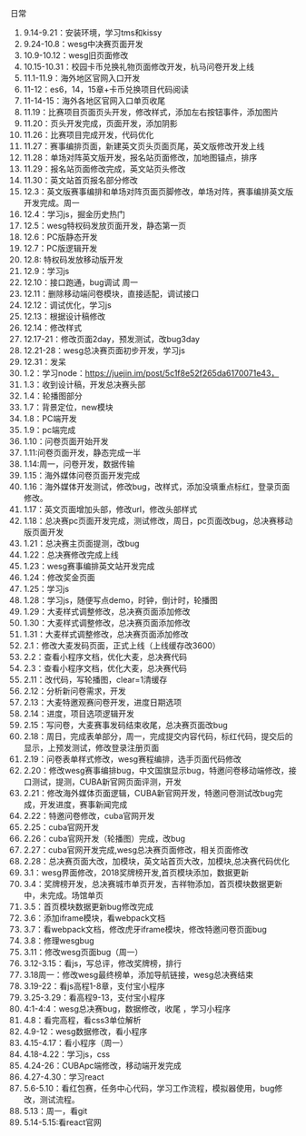 日常


1. 9.14-9.21：安装环境，学习tms和kissy
2. 9.24-10.8：wesg中决赛页面开发
3. 10.9-10.12：wesg旧页面修改
4. 10.15-10.31：校园卡币兑换礼物页面修改开发，杭马问卷开发上线
5. 11.1-11.9：海外地区官网入口开发
6. 11-12：es6，14，15章+卡币兑换项目代码阅读
7. 11-14-15：海外各地区官网入口单页收尾
8. 11.19：比赛项目页面页头开发，修改样式，添加左右按钮事件，添加图片
9. 11.20：页头开发完成，页面开发，添加阴影
10. 11.26：比赛项目完成开发，代码优化
11. 11.27：赛事编排页面，新建英文页头页面页尾，英文版修改开发上线
12. 11.28：单场对阵英文版开发，报名站页面修改，加地图锚点，排序
13. 11.29：报名站页面修改完成，英文站页头修改
14. 11.30：英文站首页报名部分修改
15. 12.3：英文版赛事编排和单场对阵页面页脚修改，单场对阵，赛事编排英文版开发完成。周一
16. 12.4：学习js，掘金历史热门
17. 12.5：wesg特权码发放页面开发，静态第一页
18. 12.6：PC版静态开发
19. 12.7：PC版逻辑开发
20. 12.8:  特权码发放移动版开发
21. 12.9：学习js
22. 12.10：接口跑通，bug调试  周一
23. 12.11：删除移动端问卷模块，直接适配，调试接口
24. 12.12：调试优化，学习js
25. 12.13：根据设计稿修改
26. 12.14：修改样式
27. 12.17-21：修改页面2day，预发测试，改bug3day
28. 12.21-28：wesg总决赛页面初步开发，学习js
29. 12.31：发呆
30. 1.2：学习node：https://juejin.im/post/5c1f8e52f265da6170071e43，
31. 1.3：收到设计稿，开发总决赛头部
32. 1.4：轮播图部分
33. 1.7：背景定位，new模块
34. 1.8：PC端开发
35. 1.9：pc端完成
36. 1.10：问卷页面开始开发
37. 1.11:问卷页面开发，静态完成一半
38. 1.14:周一，问卷开发，数据传输
39. 1.15：海外媒体问卷页面开发完成
40. 1.16：海外媒体开发测试，修改bug，改样式，添加没填重点标红，登录页面修改。
41. 1.17：英文页面增加头部，修改url，修改头部样式
42. 1.18：总决赛pc页面开发完成，测试修改，周日，pc页面改bug，总决赛移动版页面开发
43. 1.21：总决赛主页面提测，改bug
44. 1.22：总决赛修改完成上线
45. 1.23：wesg赛事编排英文站开发完成
46. 1.24：修改奖金页面
47. 1.25：学习js
48. 1.28：学习js，随便写点demo，时钟，倒计时，轮播图
49. 1.29：大麦样式调整修改，总决赛页面添加修改
50. 1.30：大麦样式调整修改，总决赛页面添加修改
51. 1.31：大麦样式调整修改，总决赛页面添加修改
52. 2.1：修改大麦发码页面，正式上线（上线缓存改3600）
53. 2.2：查看小程序文档，优化大麦，总决赛代码
54. 2.3：查看小程序文档，优化大麦，总决赛代码
55. 2.11：改代码，写轮播图，clear=1清缓存
56. 2.12：分析新问卷需求，开发
57. 2.13：大麦特邀观赛问卷开发，进度日期选项
58. 2.14：进度，项目选项逻辑开发
59. 2.15：写问卷，大麦赛事发码结束收尾，总决赛页面改bug
60. 2.18：周日，完成表单部分，周一，完成提交内容代码，标红代码，提交后的显示，上预发测试，修改登录注册页面
61. 2.19：问卷表单样式修改，wesg赛程编排，选手页面代码修改
62. 2.20：修改wesg赛事编排bug，中文国旗显示bug，特邀问卷移动端修改，接口测试，提测，CUBA新官网页面评测，开发
63. 2.21：修改海外媒体页面逻辑，CUBA新官网开发，特邀问卷测试改bug完成，开发进度，赛事新闻完成
64. 2.22：特邀问卷修改，cuba官网开发
65. 2.25：cuba官网开发
66. 2.26：cuba官网开发（轮播图）完成，改bug
67. 2.27：cuba官网开发完成,wesg总决赛页面修改，相关页面修改
68. 2.28：总决赛页面大改，加模块，英文站首页大改，加模块,总决赛代码优化
69. 3.1：wesg界面修改，2018奖牌榜开发,首页模块添加，数据更新
70. 3.4：奖牌榜开发，总决赛城市单页开发，吉祥物添加，首页模块数据更新中，未完成。场馆单页
71. 3.5：首页模块数据更新bug修改完成
72. 3.6：添加iframe模块，看webpack文档
73. 3.7：看webpack文档，修改虎牙iframe模块，修改特邀问卷页面bug
74. 3.8：修理wesgbug
75. 3.11：修改wesg页面bug（周一）
76. 3.12-3.15：看js，写总评，修改奖牌榜，排行
77. 3.18周一：修改wesg最终榜单，添加导航链接，wesg总决赛结束
78. 3.19-22：看js高程1-8章，支付宝小程序
79. 3.25-3.29：看高程9-13，支付宝小程序
80. 4:1-4:4：wesg总决赛bug，数据修改，收尾 ，学习小程序
81. 4.8：看完高程，看css3单位解析
82. 4.9-12：wesg数据修改，看小程序
83. 4.15-4.17：看小程序（周一）
84. 4.18-4.22：学习js，css
85. 4.24-26：CUBApc端修改，移动端开发完成
86. 4.27-4.30：学习react
87. 5.6-5.10：看红包赛，任务中心代码，学习工作流程，模拟器使用，bug修改，测试流程。
88. 5.13：周一，看git
89. 5.14-5.15:看react官网






